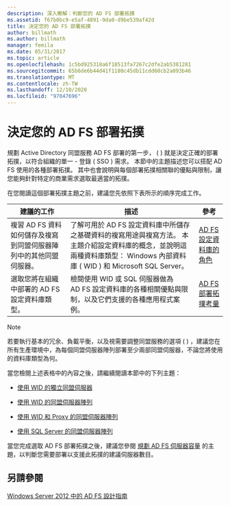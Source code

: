```yaml
---
description: 深入瞭解：判斷您的 AD FS 部署拓撲
ms.assetid: f67b0bc9-e5af-4891-9da0-d9be539af42d
title: 決定您的 AD FS 部署拓撲
author: billmath
ms.author: billmath
manager: femila
ms.date: 05/31/2017
ms.topic: article
ms.openlocfilehash: 1c5bd925318a6f18513fa7267c2dfe2ab5381281
ms.sourcegitcommit: 65b6de6b44d41f1180c45db11cdd60cb2a093b46
ms.translationtype: MT
ms.contentlocale: zh-TW
ms.lasthandoff: 12/10/2020
ms.locfileid: "97047696"
---
```

# <a name="determine-your-ad-fs-deployment-topology"></a>決定您的 AD FS 部署拓撲

規劃 Active Directory 同盟服務 AD FS 部署的第一步， \( \) 就是決定正確的部署拓撲，以符合組織的單一 \- 登錄 \( SSO \) 需求。 本節中的主題描述您可以搭配 AD FS 使用的各種部署拓撲。 其中也會說明與每個部署拓撲相關聯的優點與限制，讓您能夠針對特定的商業需求選取最適當的拓撲。

在您閱讀這個部署拓撲主題之前，建議您先依照下表所示的順序完成工作。

|建議的工作|描述|參考|
|--------------------|---------------|-------------|
|複習 AD FS 資料如何儲存及複寫到同盟伺服器陣列中的其他同盟伺服器。|了解可用於 AD FS 設定資料庫中所儲存之基礎資料的複寫用途與複寫方法。 本主題介紹設定資料庫的概念，並說明這兩種資料庫類型： Windows 內部資料庫 \( WID \) 和 Microsoft SQL Server。|[AD FS 設定資料庫的角色](../../ad-fs/technical-reference/The-Role-of-the-AD-FS-Configuration-Database.md)|
|選取您將在組織中部署的 AD FS 設定資料庫類型。|檢閱使用 WID 或 SQL 伺服器做為 AD FS 設定資料庫的各種相關優點與限制，以及它們支援的各種應用程式案例。|[AD FS 部署拓撲考量](AD-FS-Deployment-Topology-Considerations.md)|

> [!NOTE]
> 若要執行基本的冗余、負載平衡，以及視需要調整同盟服務的選項 \( \) ，建議您在所有生產環境中，為每個同盟伺服器陣列部署至少兩部同盟伺服器，不論您將使用的資料庫類型為何。

當您檢閱上述表格中的內容之後，請繼續閱讀本節中的下列主題：

-   [使用 WID 的獨立同盟伺服器](Stand-Alone-Federation-Server-Using-WID.md)

-   [使用 WID 的同盟伺服器陣列](Federation-Server-Farm-Using-WID-2012.md)

-   [使用 WID 和 Proxy 的同盟伺服器陣列](Federation-Server-Farm-Using-WID-and-Proxies-2012.md)

-   [使用 SQL Server 的同盟伺服器陣列](Federation-Server-Farm-Using-SQL-Server-2012.md)

當您完成選取 AD FS 部署拓撲之後，建議您參閱 [規劃 AD FS 伺服器容量](Planning-for-AD-FS-Server-Capacity.md) 的主題，以判斷您需要部署以支援此拓撲的建議伺服器數目。

## <a name="see-also"></a>另請參閱
[Windows Server 2012 中的 AD FS 設計指南](AD-FS-Design-Guide-in-Windows-Server-2012.md)

